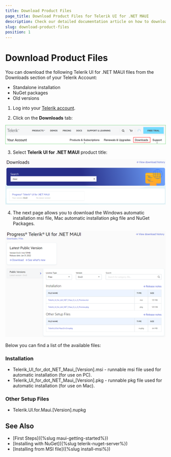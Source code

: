 ```yaml
---
title: Download Product Files
page_title: Download Product Files for Telerik UI for .NET MAUI
description: Check our detailed documentation article on how to download product files for Telerik UI for .NET MAUI.
slug: download-product-files
position: 1
---
```


# Download Product Files

You can download the following Telerik UI for .NET MAUI files from the Downloads section of your Telerik Account:

* Standalone installation
* NuGet packages
* Old versions

1. Log into your [Telerik account](https://www.telerik.com/account/).

2. Click on the __Downloads__ tab:

 ![](images/download_product_files_1.png)

3. Select __Telerik UI for .NET MAUI__ product title:

 ![](images/download_product_files_2.png)

4. The next page allows you to download the Windows automatic installation msi file, Mac automatic installation pkg file and NuGet Packages.

 ![](images/download_product_files_3.png)

Below you can find a list of the available files:

### Installation

* Telerik_UI_for_dot_NET_Maui_[Version].msi - runnable msi file used for automatic installation (for use on PC).
* Telerik_UI_for_dot_NET_Maui_[Version].pkg - runnable pkg file used for automatic installation (for use on Mac).

### Other Setup Files

* Telerik.UI.for.Maui.[Version].nupkg

## See Also

- [First Steps]({%slug maui-getting-started%})
- [Installing with NuGet]({%slug telerik-nuget-server%})
- [Installing from MSI file]({%slug install-msi%})